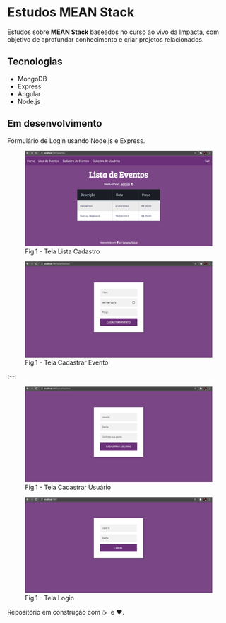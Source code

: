 # Estudos MEAN Stack

Estudos sobre **MEAN Stack** baseados no curso ao vivo da [Impacta](https://impacta.com.br), com objetivo de aprofundar conhecimento e criar projetos relacionados.

## Tecnologias

- MongoDB
- Express
- Angular
- Node.js

## Em desenvolvimento

Formulário de Login usando Node.js e Express.

<figure>
    <img src="https://github.com/samantafluture/mean-stack-studies/blob/main/4%20-%20Express%20MVC/nodeEventos/public/images/tela-lista-eventos.png?raw=true">
    <figcaption>Fig.1 - Tela Lista Cadastro</figcaption>
</figure>

<figure>
    <img src="https://github.com/samantafluture/mean-stack-studies/blob/main/4%20-%20Express%20MVC/nodeEventos/public/images/tela-cadastra-evento.png?raw=true">
    <figcaption>Fig.1 - Tela Cadastrar Evento</figcaption>
</figure>
:--:
<figure>
    <img src="https://github.com/samantafluture/mean-stack-studies/blob/main/4%20-%20Express%20MVC/nodeEventos/public/images/tela-cadastra-usuario.png?raw=true">
    <figcaption>Fig.1 - Tela Cadastrar Usuário</figcaption>
</figure>

<figure>
    <img src="https://github.com/samantafluture/mean-stack-studies/blob/main/4%20-%20Express%20MVC/nodeEventos/public/images/tela-login.png?raw=true">
    <figcaption>Fig.1 - Tela Login</figcaption>
</figure>

Repositório em construção com :coffee: &nbsp;e :heart:.
